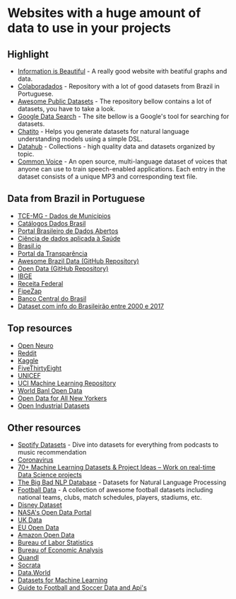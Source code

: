 # Websites with a huge amount of data to use in your projects
## Highlight
* [Information is Beautiful](https://informationisbeautiful.net/data/) - A really good website with beatiful graphs and data.
* [Colaboradados](https://colaboradados.github.io/) - Repository with a lot of good datasets from Brazil in Portuguese.
* [Awesome Public Datasets](https://github.com/awesomedata/awesome-public-datasets) - The repository bellow contains a lot of datasets, you have to take a look.
* [Google Data Search](https://toolbox.google.com/datasetsearch) - The site bellow is a Google's tool for searching for datasets.
* [Chatito](https://rodrigopivi.github.io/Chatito/) - Helps you generate datasets for natural language understanding models using a simple DSL.
* [Datahub](https://datahub.io/collections) - Collections - high quality data and datasets organized by topic.
* [Common Voice](https://commonvoice.mozilla.org/pt/datasets) - An open source, multi-language dataset of voices that anyone can use to train speech-enabled applications. Each entry in the dataset consists of a unique MP3 and corresponding text file.

## Data from Brazil in Portuguese
* [TCE-MG - Dados de Municípios](https://dadosabertos.tce.mg.gov.br/index.xhtml)
* [Catálogos Dados Brasil](https://github.com/dadosgovbr/catalogos-dados-brasil/blob/master/dados/catalogos.csv)
* [Portal Brasileiro de Dados Abertos](http://dados.gov.br/dataset)
* [Ciência de dados aplicada à Saúde](https://bigdata.icict.fiocruz.br/)
* [Brasil.io](https://brasil.io/datasets)
* [Portal da Transparência](http://www.portaldatransparencia.gov.br/)
* [Awesome Brazil Data (GitHub Repository)](https://github.com/juliohm/awesome-brazil-data)
* [Open Data (GitHub Repository)](https://github.com/datasets-br)
* [IBGE](https://downloads.ibge.gov.br/)
* [Receita Federal](http://idg.receita.fazenda.gov.br/dados)
* [FipeZap](http://fipezap.zapimoveis.com.br/)
* [Banco Central do Brasil](https://www.bcb.gov.br/?serietemp)
* [Dataset com info do Brasileirão entre 2000 e 2017](https://github.com/adaoduque/Brasileirao_Dataset)

## Top resources
* [Open Neuro](https://openneuro.org/public/datasets)
* [Reddit](https://www.reddit.com/r/datasets)
* [Kaggle](https://www.kaggle.com/datasets)
* [FiveThirtyEight](https://data.fivethirtyeight.com/)
* [UNICEF](https://data.unicef.org/resources/resource-type/datasets/)
* [UCI Machine Learning Repository](http://mlr.cs.umass.edu/ml/datasets.html)
* [World Banl Open Data](https://data.worldbank.org/)
* [Open Data for All New Yorkers](https://opendata.cityofnewyork.us/)
* [Open Industrial Datasets](https://github.com/AndreaPi/Open-industrial-datasets)
## Other resources
* [Spotify Datasets](https://research.atspotify.com/datasets/) - Dive into datasets for everything from podcasts to music recommendation
* [Coronavirus](https://docs.google.com/spreadsheets/d/1JALlvOAolTQXad38ffSVHe0-TfjgBYDSpbQqQBIjRyE/edit#gid=0)
* [70+ Machine Learning Datasets & Project Ideas – Work on real-time Data Science projects](https://data-flair.training/blogs/machine-learning-datasets)
* [The Big Bad NLP Database](https://quantumstat.com/dataset/dataset.html) - Datasets for Natural Language Processing
* [Football Data](https://datahub.io/collections/football) - A collection of awesome football datasets including national teams, clubs, match schedules, players, stadiums, etc.
* [Disney Dataset](https://www.disneyresearch.com/datasets/)
* [NASA's Open Data Portal](https://data.nasa.gov/)
* [UK Data](https://data.gov.uk/)
* [EU Open Data](http://data.europa.eu/euodp/en/data/?utm_source=datafloq&utm_medium=ref&utm_campaign=datafloq)
* [Amazon Open Data](https://registry.opendata.aws/)
* [Bureau of Labor Statistics](https://www.bls.gov/data/)
* [Bureau of Economic Analysis](http://www.bea.gov/data/gdp)
* [Quandl](https://www.quandl.com/search)
* [Socrata](https://opendata.socrata.com/)
* [Data.World](https://data.world/)
* [Datasets for Machine Learning](https://www.datasetlist.com/)
* [Guide to Football and Soccer Data and Api's](https://www.jokecamp.com/blog/guide-to-football-and-soccer-data-and-apis/)
